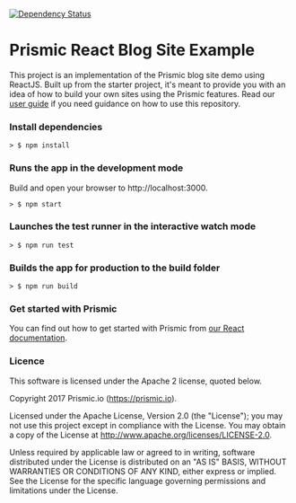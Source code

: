 [![Dependency Status](https://david-dm.org/raulg/reactjs-blog.svg)](https://david-dm.org/raulg/reactjs-blog)

# Prismic React Blog Site Example
This project is an implementation of the Prismic blog site demo using ReactJS. Built up from the starter project, it's meant to provide you with an idea of how to build your own sites using the Prismic features. Read our [user guide](https://user-guides.prismic.io/examples/react-js-samples/sample-blog-with-api-based-cms-in-reactjs) if you need guidance on how to use this repository.

### Install dependencies
```
> $ npm install
```
### Runs the app in the development mode
Build and open your browser to http://localhost:3000.
```
> $ npm start
```

### Launches the test runner in the interactive watch mode
```
> $ npm run test
```

### Builds the app for production to the build folder
```
> $ npm run build
```

### Get started with Prismic

You can find out how to get started with Prismic from [our React documentation](https://prismic.io/docs/reactjs/getting-started/getting-started-from-scratch).

### Licence

This software is licensed under the Apache 2 license, quoted below.

Copyright 2017 Prismic.io (https://prismic.io).

Licensed under the Apache License, Version 2.0 (the "License"); you may not use this project except in compliance with the License. You may obtain a copy of the License at http://www.apache.org/licenses/LICENSE-2.0.

Unless required by applicable law or agreed to in writing, software distributed under the License is distributed on an "AS IS" BASIS, WITHOUT WARRANTIES OR CONDITIONS OF ANY KIND, either express or implied. See the License for the specific language governing permissions and limitations under the License.
